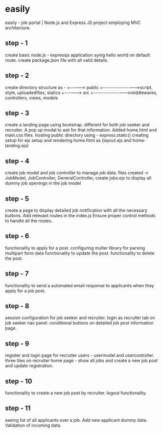 # easily

easily - job portal | Node.js and Express JS project employing MVC architecture.

## step - 1

create basic node.js - expressjs application sying hello world on default route.
create package.json file with all valid details.

## step - 2

create directory structure as -
<root>
+-----> public +---------------->script, style, uploadedfiles, statics
+------> src +---------------->middlewares, controllers, views, models

## step - 3

create a landing page using bootstrap. different for both job seeker and recruiter. A pop up modal to ask for that information.
Added home.html and main.css files.
hosting public directory using - express.static()
creating setup for ejs setup and rendering home.html as (layout.ejs and home-landing.ejs)

## step - 4

create job model and job controller to manage job data.
files created -> JobModel, JobController, GeneralController,
create jobs.ejs to display all dummy job openings in the job model

## step - 5

create a page to display detailed job notification with all the necessary buttons.
Add relevant routes in the index.js
Ensure proper control methods to handle all the routes.

## step - 6

functionality to apply for a post. configuring multer library for parsing multipart form data
functionality to update the post.
functionality to delete the post.

## step - 7

functionality to send a automated email response to applicants when they apply for a job post.

## step - 8

session configuration for job seeker and recruiter.
login as recruiter tab on job seeker nav panel.
conditional buttons on detailed job post information page.

## step - 9

register and login page for recruiter users - usermodel and usercontroller.
three tiles on recruiter home page - show all jobs and create a new job post and update registration.

## step - 10

functionality to create a new job post by recruiter.
logout functionality.

## step - 11

seeing list of all applicants over a job.
Add new applicant dummy data.
Validation of incoming data.
